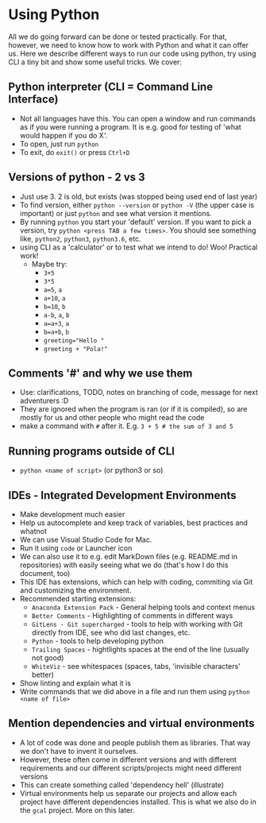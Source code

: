 # Using Python
All we do going forward can be done or tested practically. For that, however, we need to know how to work with Python and what it can offer us. Here we describe different ways to run our code using python, try using CLI a tiny bit and show some useful tricks. We cover:

## Python interpreter (CLI = Command Line Interface)

  - Not all languages have this. You can open a window and run commands as if you were running a program. It is e.g. good for testing of 'what would happen if you do X'.
  - To open, just run `python`
  - To exit, do `exit()` or press `Ctrl+D`

## Versions of python - 2 vs 3

  - Just use 3. 2 is old, but exists (was stopped being used end of last year)
  - To find version, either `python --version` or `python -V` (the upper case is important) or just `python` and see what version it mentions.
  - By running `python` you start your 'default' version. If you want to pick a version, try `python <press TAB a few times>`. You should see something like, `python2`, `python3`, `python3.6`, etc.
- using CLI as a 'calculator' or to test what we intend to do! Woo! Practical work!
  - Maybe try:
    - `3+5`
    - `3*5`
    - `a=5`, `a`
    - `a+10`, `a`
    - `b=10`, `b`
    - `a-b`, `a`, `b`
    - `a=a+3`, `a`
    - `b=a+b`, `b`
    - `greeting="Hello "`
    - `greeting + "Pola!"`

## Comments '#' and why we use them

  - Use: clarifications, TODO, notes on branching of code, message for next adventurers :D
  - They are ignored when the program is ran (or if it is compiled), so are mostly for us and other people who might read the code
  - make a command with `#` after it. E.g. `3 + 5 # the sum of 3 and 5`

## Running programs outside of CLI

  - `python <name of script>` (or python3 or so)

## IDEs - Integrated Development Environments

  - Make development much easier
  - Help us autocomplete and keep track of variables, best practices and whatnot
  - We can use Visual Studio Code for Mac.
  - Run it using `code` or Launcher icon
  - We can also use it to e.g. edit MarkDown files (e.g. README.md in repositories) with easily seeing what we do (that's how I do this document, too)
  - This IDE has extensions, which can help with coding, commiting via Git and customizing the environment.
  - Recommended starting extensions:
    - `Anaconda Extension Pack` - General helping tools and context menus
    - `Better Comments` - Highlighting of comments in different ways
    - `GitLens - Git supercharged` - tools to help with working with Git directly from IDE, see who did last changes, etc.
    - `Python` - tools to help developing python
    - `Trailing Spaces` - hightlights spaces at the end of the line (usually not good)
    - `WhiteViz` - see whitespaces (spaces, tabs, 'invisible characters' better)
  - Show linting and explain what it is
  - Write commands that we did above in a file and run them using `python <name of file>`

## Mention dependencies and virtual environments

  - A lot of code was done and people publish them as libraries. That way we don't have to invent it ourselves.
  - However, these often come in different versions and with different requirements and our different scripts/projects might need different versions
  - This can create something called 'dependency hell' (illustrate)
  - Virtual environments help us separate our projects and allow each project have different dependencies installed. This is what we also do in the `gcal` project. More on this later.
